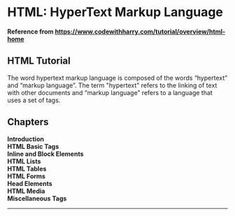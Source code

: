 # HTML: HyperText Markup Language

**Reference from https://www.codewithharry.com/tutorial/overview/html-home**


## HTML Tutorial


The word hypertext markup language is composed of the words “hypertext” and “markup language”. The term "hypertext" refers to the linking of text with other documents and “markup language” refers to a language that uses a set of tags.


## Chapters


**Introduction**  
**HTML Basic Tags**  
**Inline and Block Elements**  
**HTML Lists**  
**HTML Tables**  
**HTML Forms**  
**Head Elements**  
**HTML Media**  
**Miscellaneous Tags**  

---